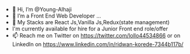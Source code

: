 - 👋 Hi, I’m @Young-Alhaji
- 👀 I’m a Front End Web Developer ...
- 🌱 My Stacks are React Js,Vanilla Js,Redux(state management) 
- I'm currently available for hire for a Junior Front end role/offer
- 📫 Reach me on Twitter on https://twitter.com/lollo44534866 or on LinkedIn on https://www.linkedin.com/in/ridwan-korede-7344b117b/

<!---
Young-Alhaji/Young-Alhaji is a ✨ special ✨ repository because its `README.md` (this file) appears on your GitHub profile.
You can click the Preview link to take a look at your changes.
--->
